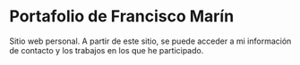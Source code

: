 # Portafolio de Francisco Marín
Sitio web personal. A partir de este sitio, se puede acceder a mi información de contacto y los trabajos en los que he participado.
